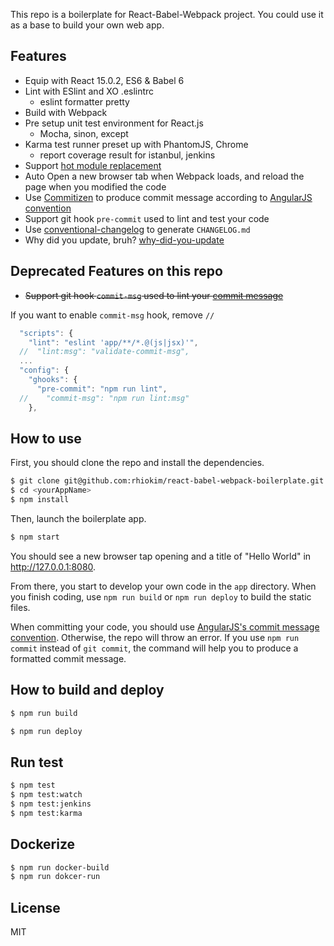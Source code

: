 This repo is a boilerplate for React-Babel-Webpack project. You could use it as a base to build your own web app.

## Features

- Equip with React 15.0.2, ES6 & Babel 6
- Lint with ESlint and XO .eslintrc
  - eslint formatter pretty
- Build with Webpack
- Pre setup unit test environment for React.js
  - Mocha, sinon, except
- Karma test runner preset up with PhantomJS, Chrome
  - report coverage result for istanbul, jenkins
- Support [hot module replacement](https://webpack.github.io/docs/hot-module-replacement.html)
- Auto Open a new browser tab when Webpack loads, and reload the page when you modified the code
- Use [Commitizen](https://github.com/commitizen/cz-cli) to produce commit message according to [AngularJS convention](https://github.com/angular/angular.js/blob/master/CONTRIBUTING.md#-git-commit-guidelines)
- Support git hook `pre-commit` used to lint and test your code
- Use [conventional-changelog](https://github.com/ajoslin/conventional-changelog) to generate `CHANGELOG.md`
- Why did you update, bruh? [why-did-you-update](https://github.com/garbles/why-did-you-update)

## Deprecated Features on this repo
- ~~Support git hook `commit-msg` used to lint your [commit message](https://github.com/kentcdodds/validate-commit-msg)~~

If you want to enable `commit-msg` hook, remove `//`

```js
  "scripts": {
    "lint": "eslint 'app/**/*.@(js|jsx)'",
  //  "lint:msg": "validate-commit-msg",
  ...
  "config": {
    "ghooks": {
      "pre-commit": "npm run lint",
  //    "commit-msg": "npm run lint:msg"
    },
```

## How to use

First, you should clone the repo and install the dependencies.

```bash
$ git clone git@github.com:rhiokim/react-babel-webpack-boilerplate.git <yourAppName>
$ cd <yourAppName>
$ npm install
```

Then, launch the boilerplate app.

```bash
$ npm start
```

You should see a new browser tap opening and a title of "Hello World" in http://127.0.0.1:8080.

From there, you start to develop your own code in the `app` directory. When you finish coding, use `npm run build` or `npm run deploy` to build the static files.

When committing your code, you should use [AngularJS's commit message convention](https://github.com/angular/angular.js/blob/master/CONTRIBUTING.md#-git-commit-guidelines). Otherwise, the repo will throw an error. If you use `npm run commit` instead of `git commit`, the command will help you to produce a formatted commit message.


## How to build and deploy

```bash
$ npm run build
```

```bash
$ npm run deploy
```

## Run test

```bash
$ npm test
$ npm test:watch
$ npm test:jenkins
$ npm test:karma
```

## Dockerize

```bash
$ npm run docker-build
$ npm run dokcer-run
```

## License

MIT
